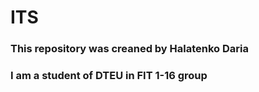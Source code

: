 # ITS
### This repository was creaned by Halatenko Daria
### I am a student of DTEU in FIT 1-16 group
